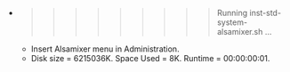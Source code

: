 * >>>>>>>>> Running inst-std-system-alsamixer.sh ...
  * Insert Alsamixer menu in Administration.
  * Disk size = 6215036K. Space Used = 8K. Runtime = 00:00:00:01.
